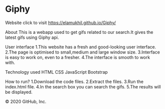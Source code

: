 # Giphy
Website
click  to visit https://elamukhil.github.io/Giphy/

About
This is a webapp used to get gifs related to our search.It gives the latest gifs using Giphy api.


User interface
1.This website has a fresh and good-looking user interface. 
2.The page is optimised to small,medium and large window size. 
3.Interface is easy to work on, even to a fresher. 
4.The interface is smooth to work with.

Technology used
HTML
CSS
JavaScript
Bootstrap


How to run?
1.Download the code files.
2.Extract the files.
3.Run the index.html file.
4.In the search box you can search the gifs.
5.The results will be displayed.

© 2020 GitHub, Inc.

